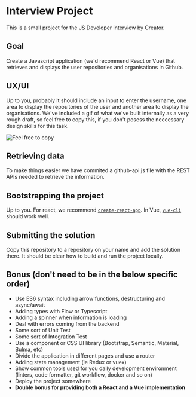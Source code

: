 #  Interview Project
This is a small project for the JS Developer interview by Creator.

## Goal
Create a Javascript application (we'd recommend React or Vue) that retrieves and displays the user repositories and organisations in Github.

## UX/UI
Up to you, probably it should include an input to enter the username, one area to display the repositories of the user and another area to display the organisations. We've included a gif of what we've built internally as a very rough draft, so feel free to copy this, if you don't posess the neccessary design skills for this task.

![Feel free to copy](https://wearecreator.uk/interview/imgs/interview.gif)

## Retrieving data
To make things easier we have commited a github-api.js file with the REST APIs needed to retrieve the information.

## Bootstrapping the project
Up to you. For react, we recommend [`create-react-app`](https://github.com/facebook/create-react-app). In Vue, [`vue-cli`](https://github.com/vuejs/vue-cli) should work well.

## Submitting the solution
Copy this repository to a repository on your name and add the solution there. It should be clear how to build and run the project locally.

## Bonus (don't need to be in the below specific order)
* Use ES6 syntax including arrow functions, destructuring and async/await
* Adding types with Flow or Typescript
* Adding a spinner when information is loading
* Deal with errors coming from the backend
* Some sort of Unit Test
* Some sort of Integration Test
* Use a component or CSS UI library (Bootstrap, Semantic, Material, Bulma, etc)
* Divide the application in different pages and use a router
* Adding state management (ie Redux or vuex)
* Show common tools used for you daily development environment (linters, code formatter, git workflow, docker and so on)
* Deploy the project somewhere
* **Double bonus for providing both a React and a Vue implementation**

